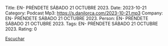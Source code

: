 Title: EN- PRÉNDETE SÁBADO 21 OCTUBRE 2023.
Date: 2023-10-21
Category: Podcast
Mp3: https://s.danilorca.com/2023-10-21.mp3
Company: EN- PRÉNDETE SÁBADO 21 OCTUBRE 2023.
Person: EN- PRÉNDETE SÁBADO 21 OCTUBRE 2023.
Tags: EN- PRÉNDETE SÁBADO 21 OCTUBRE 2023.
Rating: 0

<a href="https://s.danilorca.com/2023-10-21.mp3" type="audio/mpeg">
Escuchar
</a>

